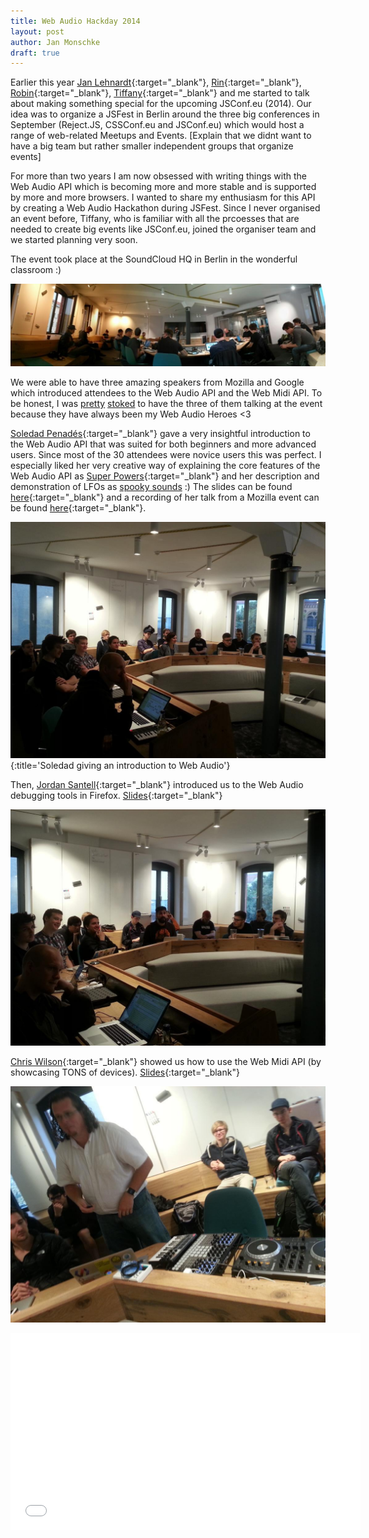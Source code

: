 ```yaml
---
title: Web Audio Hackday 2014
layout: post
author: Jan Monschke
draft: true
---
```


Earlier this year [Jan Lehnardt](https://twitter.com/janl){:target="_blank"}, [Rin](https://twitter.com/rinpaku){:target="_blank"}, [Robin](https://twitter.com/rmehner){:target="_blank"}, [Tiffany](https://twitter.com/theophani){:target="_blank"} and me started to talk about making something special for the upcoming JSConf.eu (2014). Our idea was to organize a JSFest in Berlin around the three big conferences in September (Reject.JS, CSSConf.eu and JSConf.eu) which would host a range of web-related Meetups and Events. [Explain that we didnt want to have a big team but rather smaller independent groups that organize events]

For more than two years I am now obsessed with writing things with the Web Audio API which is becoming more and more stable and is supported by more and more browsers. I wanted to share my enthusiasm for this API by creating a Web Audio Hackathon during JSFest. Since I never organised an event before, Tiffany, who is familiar with all the prcoesses that are needed to create big events like JSConf.eu, joined the organiser team and we started planning very soon.

The event took place at the SoundCloud HQ in Berlin in the wonderful classroom :)

![add image from classroom](/images/webaudiohackday-2014/everybodyworking3.jpg)

We were able to have three amazing speakers from Mozilla and Google which introduced attendees to the Web Audio API and the Web Midi API. To be honest, I was [pretty](https://twitter.com/thedeftone/status/498877909525090304) [stoked](https://twitter.com/thedeftone/status/497779074585329664) to have the three of them talking at the event because they have always been my Web Audio Heroes <3

[Soledad Penadés](https://twitter.com/supersole){:target="_blank"} gave a very insightful introduction to the Web Audio API that was suited for both beginners and more advanced users. Since most of the 30 attendees were novice users this was perfect. I especially liked her very creative way of explaining the core features of the Web Audio API as [Super Powers](http://soledadpenades.com/files/t/berlin-webaudio-hackday-2014/#38){:target="_blank"} and her description and demonstration of LFOs as [spooky sounds](http://soledadpenades.com/files/t/berlin-webaudio-hackday-2014/#54) :) The slides can be found [here](http://soledadpenades.com/files/t/berlin-webaudio-hackday-2014/){:target="_blank"} and a recording of her talk from a Mozilla event can be found [here](https://air.mozilla.org/introduction-to-web-audio/){:target="_blank"}.

![Soledad giving an introduction to Web Audio](/images/webaudiohackday-2014/soletalking.jpg){:title='Soledad giving an introduction to Web Audio'}

Then, [Jordan Santell](https://twitter.com/jsantell){:target="_blank"} introduced us to the Web Audio debugging tools in Firefox. [Slides](http://jsantell.github.io/web-audio-tools-presentation/){:target="_blank"}

![Jordan talking about Web Audio debugging](/images/webaudiohackday-2014/jordantalking.jpg)

[Chris Wilson](https://twitter.com/cwilso){:target="_blank"} showed us how to use the Web Midi API (by showcasing TONS of devices). [Slides](http://webaudiodemos.appspot.com/slides/webmidi.html){:target="_blank"}

![Chris talking about Web Midi](/images/webaudiohackday-2014/christalking.jpg)

<iframe width="560" height="315" src="//www.youtube.com/embed/atJgvEBn6qg" frameborder="0" allowfullscreen></iframe>